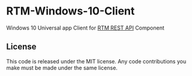# RTM-Windows-10-Client
Windows 10 Universal app Client for [RTM REST API](https://github.com/rachwal/RTM-REST-API) Component

License
---------------
This code is released under the MIT license. Any code contributions you make must be made under the same license.
